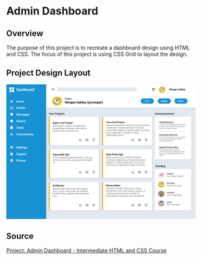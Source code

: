 # Admin Dashboard

## Overview
The purpose of this project is to recreate a dashboard design using HTML and CSS. The focus of this project is using CSS Grid to layout the design.

## Project Design Layout
![Admin Dashboard Layout](assets/dashboard-project.png)

## Source
[Project: Admin Dashboard - Intermediate HTML and CSS Course](https://www.theodinproject.com/lessons/node-path-intermediate-html-and-css-admin-dashboard)
